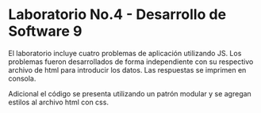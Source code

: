 # Laboratorio No.4 - Desarrollo de Software 9 #

El laboratorio incluye cuatro problemas de aplicación utilizando JS. Los problemas fueron desarrollados de forma independiente con su respectivo archivo de html para introducir los datos. Las respuestas se imprimen en consola.

Adicional el código se presenta utilizando un patrón modular y se agregan estilos al archivo html con css.